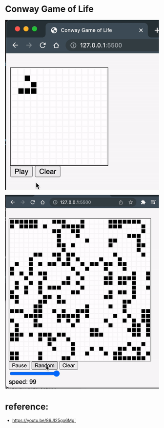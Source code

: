 # Conway Game of Life
![gif](./gif_001.gif)

![gif](./gif_002.gif)
# reference:
- https://youtu.be/89JI25go6Mg`